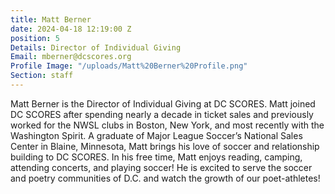 ```yaml
---
title: Matt Berner
date: 2024-04-18 12:19:00 Z
position: 5
Details: Director of Individual Giving
Email: mberner@dcscores.org
Profile Image: "/uploads/Matt%20Berner%20Profile.png"
Section: staff
---
```


Matt Berner is the Director of Individual Giving at DC SCORES. Matt joined DC SCORES after spending nearly a decade in ticket sales and previously worked for the NWSL clubs in Boston, New York, and most recently with the Washington Spirit. A graduate of Major League Soccer’s National Sales Center in Blaine, Minnesota, Matt brings his love of soccer and relationship building to DC SCORES. In his free time, Matt enjoys reading, camping, attending concerts, and playing soccer! He is excited to serve the soccer and poetry communities of D.C. and watch the growth of our poet-athletes! 